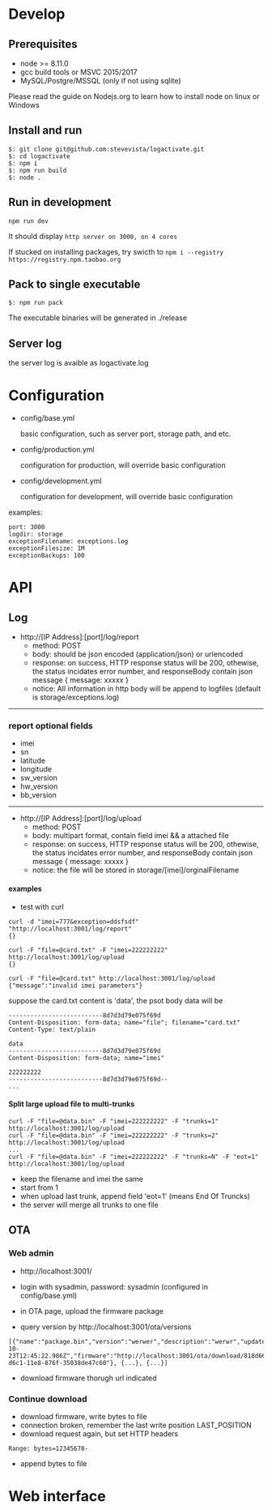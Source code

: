 # Develop
## Prerequisites
- node >= 8.11.0
- gcc build tools or MSVC 2015/2017
- MySQL/Postgre/MSSQL (only if not using sqlite)

Please read the guide on Nodejs.org to learn how to install node on linux or Windows

## Install and run
```
$: git clone git@github.com:stevevista/logactivate.git 
$: cd logactivate
$: npm i
$: npm run build
$: node .

```

## Run in development
```
npm run dev
```

It should display `http server on 3000, on 4 cores`

If stucked on installing packages, try swicth to `npm i --registry https://registry.npm.taobao.org`

##  Pack to single executable
```
$: npm run pack
```
The executable binaries will be generated in ./release

## Server log
the server log is avaible as logactivate.log

# Configuration
* config/base.yml

  basic configuration, such as server port, storage path, and etc.
* config/production.yml

  configuration for production, will override basic configuration
* config/development.yml

  configuration for development, will override basic configuration

examples:
```
port: 3000
logdir: storage
exceptionFilename: exceptions.log
exceptionFilesize: 1M
exceptionBackups: 100
```

# API
## Log
* http://[IP Address]:[port]/log/report
  - method: POST
  - body: should be json encoded (application/json) or urlencoded
  - response: on success, HTTP response status will be 200, othewise, the status incidates error number, and responseBody contain json message { message: xxxxx }
  - notice: All information in http body will be append to logfiles (default is storage/exceptions.log)

------------------------------------------------------
### report optional fields
* imei
* sn
* latitude
* longitude
* sw_version
* hw_version
* bb_version
------------------------------------------------------

* http://[IP Address]:[port]/log/upload
  - method: POST
  - body: multipart format, contain field imei && a attached file
  - response: on success, HTTP response status will be 200, othewise, the status incidates error number, and responseBody contain json message { message: xxxxx }
  - notice: the file will be stored in storage/[imei]/orginalFilename
#### examples
- test with curl
```
curl -d "imei=777&exception=ddsfsdf" "http://localhost:3001/log/report"
{}

curl -F "file=@card.txt" -F "imei=222222222" http://localhost:3001/log/upload
{}

curl -F "file=@card.txt" http://localhost:3001/log/upload
{"message":"invalid imei parameters"}
```
suppose the card.txt content is 'data', the psot body data will be
```
--------------------------8d7d3d79e075f69d
Content-Disposition: form-data; name="file"; filename="card.txt"
Content-Type: text/plain

data
--------------------------8d7d3d79e075f69d
Content-Disposition: form-data; name="imei"

222222222
--------------------------8d7d3d79e075f69d--
...
```
#### Split large upload file to multi-trunks
```
curl -F "file=@data.bin" -F "imei=222222222" -F "trunks=1" http://localhost:3001/log/upload
curl -F "file=@data.bin" -F "imei=222222222" -F "trunks=2" http://localhost:3001/log/upload
...
curl -F "file=@data.bin" -F "imei=222222222" -F "trunks=N" -F "eot=1" http://localhost:3001/log/upload
```
* keep the filename and imei the same
* start from 1
* when upload last trunk, append field 'eot=1' (means End Of Truncks)
* the server will merge all trunks to one file

## OTA
### Web admin
* http://localhost:3001/
* login with sysadmin, password: sysadmin (configured in config/base.yml)
* in OTA page, upload the firmware package

* query version by http://localhost:3001/ota/versions
```
[{"name":"package.bin","version":"werwer","description":"werwr","updatedAt":"2018-10-23T12:45:22.986Z","firmware":"http://localhost:3001/ota/download/818d6680-d6c1-11e8-876f-35038de47c60"}, {...}, {...}]

```
* download firmware thorugh url indicated
### Continue download
* download firmware, write bytes to file
* connection broken, remember the last write position LAST_POSITION
* download request again, but set HTTP headers 
```
Range: bytes=12345678-
```
* append bytes to file

# Web interface
